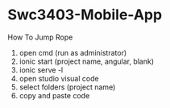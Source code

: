 # Swc3403-Mobile-App
How To Jump Rope

1) open cmd (run as administrator)
2) ionic start (project name, angular, blank)
3) ionic serve -l
4) open studio visual code 
5) select folders (project name)
6) copy and paste code
